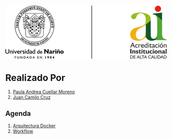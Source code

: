 ![Principal](img/img01.png)
# Realizado Por
1. [Paula Andrea Cuellar Moreno][00]
1. [Juan Camilo Cruz][01]

## Agenda
1. [Arquitectura Docker][11]
1. [Workflow][12]


[00]:https://github.com/Paula717

[01]:https://github.com/JuanC717

[11]:https://github.com/Paula717/Docker/tree/main/1-Arquitectura

[12]:https://github.com/Paula717/Docker/tree/main/2-Workflow